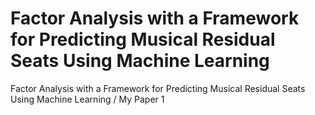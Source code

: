 # Factor Analysis with a Framework for Predicting Musical Residual Seats Using Machine Learning
Factor Analysis with a Framework for Predicting Musical Residual Seats Using Machine Learning / My Paper 1
